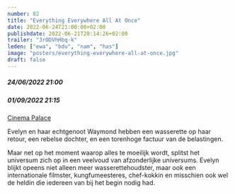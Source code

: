 ```yaml
---
number: 82
title: "Everything Everywhere All At Once"
date: 2022-06-24T21:00:00+02:00
publishdate: 2022-06-21T20:14:26+02:00
trailer: "3rODVhHbq-k"
leden: ["ewa", "bdu", "nam", "has"]
image: "posters/everything-everywhere-all-at-once.jpg"
draft: false
---
```


##### 24/06/2022 21:00
##### 01/09/2022 21:15

[Cinema Palace](https://cinema-palace.be/nl/film/briff-everything-everywhere-all-once)

Evelyn en haar echtgenoot Waymond hebben een wasserette op haar retour, een rebelse dochter,
en een torenhoge factuur van de belastingen.
<!--more-->
Maar net op het moment waarop alles te moeilijk wordt, splitst het universum zich op in een
veelvoud van afzonderlijke universums. Evelyn blijkt opeens niet alleen meer wasserettehoudster,
maar ook een internationale filmster, kungfumeesteres, chef-kokkin en misschien ook wel de
heldin die iedereen van bij het begin nodig had. 
